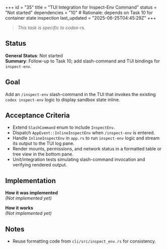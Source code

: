 +++
id = "35"
title = "TUI Integration for Inspect-Env Command"
status = "Not started"
dependencies = "10" # Rationale: depends on Task 10 for container state inspection
last_updated = "2025-06-25T04:45:29Z"
+++

> *This task is specific to codex-rs.*

## Status

**General Status**: Not started  
**Summary**: Follow-up to Task 10; add slash-command and TUI bindings for `inspect-env`.

## Goal

Add an `/inspect-env` slash-command in the TUI that invokes the existing `codex inspect-env` logic to display sandbox state inline.

## Acceptance Criteria

- Extend `SlashCommand` enum to include `InspectEnv`.
- Dispatch `AppEvent::InlineInspectEnv` when `/inspect-env` is entered.
- Handle `InlineInspectEnv` in `app.rs` to run `inspect-env` logic and stream its output to the TUI log pane.
- Render mounts, permissions, and network status in a formatted table or tree view in the bottom pane.
- Unit/integration tests simulating slash-command invocation and verifying rendered output.

## Implementation

**How it was implemented**  
*(Not implemented yet)*

**How it works**  
*(Not implemented yet)*

## Notes

- Reuse formatting code from `cli/src/inspect_env.rs` for consistency.
